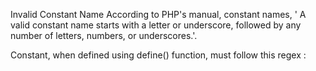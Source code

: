 Invalid Constant Name
According to PHP's manual, constant names, ' A valid constant name starts with a letter or underscore, followed by any number of letters, numbers, or underscores.'.

Constant, when defined using define() function, must follow this regex : 

<?literal
/[a-zA-Z_\x7f-\xff][a-zA-Z0-9_\x7f-\xff]*/
?>

<?php

define('+3', 1); // wrong constant! 

echo constant('+3'); // invalid constant access

?>

